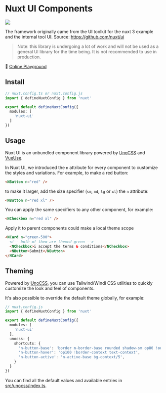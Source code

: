 # Nuxt UI Components

<a href="https://www.npmjs.com/package/nuxt-ui"><img src="https://flat.badgen.net/npm/v/nuxt-ui"></a>

The framework originally came from the UI toolkit for the nuxt 3 example and the internal tool UI.
Source: https://github.com/nuxt/ui

> Note: this library is undergoing a lot of work and will not be used as a general UI library for the time being. It is not recommended to use in production.

🏀 [Online Playground](https://components.ui.nuxtjs.org)

## Install

```ts
// nuxt.config.ts or nuxt.config.js
import { defineNuxtConfig } from 'nuxt'

export default defineNuxtConfig({
  modules: [
    'nuxt-ui'
  ]
})
```

## Usage

Nuxt UI is an unbundled component library powered by [UnoCSS](https://github.com/antfu/unocss) and [VueUse](https://vueuse.org/).

In Nuxt UI, we introduced the `n` attribute for every component to customize the styles and variations. For example, to make a red button:

```html
<NButton n="red" />
```

to make it larger, add the size specifier (`sm`, `md`, `lg` or `xl`) the `n` attribute:

```html
<NButton n="red xl" />
```

You can apply the same specifiers to any other component, for example:

```html
<NCheckbox n="red xl" />
```

Apply it to parent components could make a local theme scope

```html
<NCard n="green-500">
  <!-- both of them are themed green -->
  <NCheckbox>i accept the terms & conditions</NCheckbox>
  <NButton>Submit</NButton>
</NCard>
```

## Theming

Powered by [UnoCSS](https://github.com/antfu/unocss), you can use Tailwind/Windi CSS utilities to quickly customize the look and feel of components.

It's also possible to override the default theme globally, for example:

```ts
// nuxt.config.js
import { defineNuxtConfig } from 'nuxt'

export default defineNuxtConfig({
  modules: [
    'nuxt-ui'
  ],
  unocss: {
    shortcuts: {
      'n-button-base': 'border n-border-base rounded shadow-sm op80 !outline-none',
      'n-button-hover': 'op100 !border-context text-context',
      'n-button-active': 'n-active-base bg-context/5',
    }
  }
})
```

You can find all the default values and available entries in [src/unocss/index.ts](./src/unocss/index.ts).
